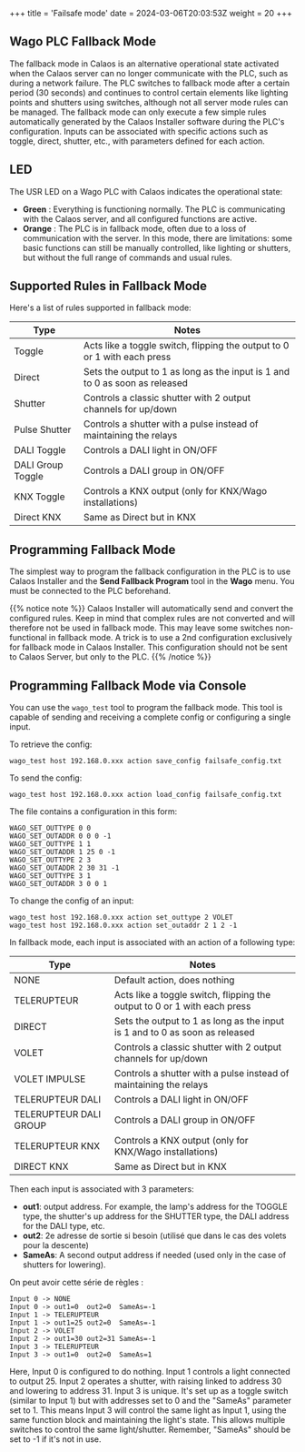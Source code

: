 +++
title = 'Failsafe mode'
date = 2024-03-06T20:03:53Z
weight = 20
+++

## Wago PLC Fallback Mode

The fallback mode in Calaos is an alternative operational state activated when the Calaos server can no longer communicate with the PLC, such as during a network failure. The PLC switches to fallback mode after a certain period (30 seconds) and continues to control certain elements like lighting points and shutters using switches, although not all server mode rules can be managed. The fallback mode can only execute a few simple rules automatically generated by the Calaos Installer software during the PLC's configuration. Inputs can be associated with specific actions such as toggle, direct, shutter, etc., with parameters defined for each action.

## LED

The USR LED on a Wago PLC with Calaos indicates the operational state:

- **Green** : Everything is functioning normally. The PLC is communicating with the Calaos server, and all configured functions are active.
- **Orange** : The PLC is in fallback mode, often due to a loss of communication with the server. In this mode, there are limitations: some basic functions can still be manually controlled, like lighting or shutters, but without the full range of commands and usual rules.

## Supported Rules in Fallback Mode

Here's a list of rules supported in fallback mode:

|Type|Notes|
|-|-|
|Toggle|Acts like a toggle switch, flipping the output to 0 or 1 with each press|
|Direct|Sets the output to 1 as long as the input is 1 and to 0 as soon as released|
|Shutter|Controls a classic shutter with 2 output channels for up/down|
|Pulse Shutter|Controls a shutter with a pulse instead of maintaining the relays|
|DALI Toggle|Controls a DALI light in ON/OFF|
|DALI Group Toggle|Controls a DALI group in ON/OFF|
|KNX Toggle|Controls a KNX output (only for KNX/Wago installations)|
|Direct KNX|Same as Direct but in KNX|

## Programming Fallback Mode

The simplest way to program the fallback configuration in the PLC is to use Calaos Installer and the **Send Fallback Program** tool in the **Wago** menu. You must be connected to the PLC beforehand.

{{% notice note %}}
Calaos Installer will automatically send and convert the configured rules. Keep in mind that complex rules are not converted and will therefore not be used in fallback mode. This may leave some switches non-functional in fallback mode. A trick is to use a 2nd configuration exclusively for fallback mode in Calaos Installer. This configuration should not be sent to Calaos Server, but only to the PLC.
{{% /notice %}}

## Programming Fallback Mode via Console

You can use the `wago_test` tool to program the fallback mode. This tool is capable of sending and receiving a complete config or configuring a single input.

To retrieve the config:

    wago_test host 192.168.0.xxx action save_config failsafe_config.txt

To send the config:

    wago_test host 192.168.0.xxx action load_config failsafe_config.txt

The file contains a configuration in this form:

    WAGO_SET_OUTTYPE 0 0
    WAGO_SET_OUTADDR 0 0 0 -1
    WAGO_SET_OUTTYPE 1 1
    WAGO_SET_OUTADDR 1 25 0 -1
    WAGO_SET_OUTTYPE 2 3
    WAGO_SET_OUTADDR 2 30 31 -1
    WAGO_SET_OUTTYPE 3 1
    WAGO_SET_OUTADDR 3 0 0 1

To change the config of an input:

    wago_test host 192.168.0.xxx action set_outtype 2 VOLET
    wago_test host 192.168.0.xxx action set_outaddr 2 1 2 -1

In fallback mode, each input is associated with an action of a following type:

|Type|Notes|
|-|-|
|NONE|Default action, does nothing|
|TELERUPTEUR|Acts like a toggle switch, flipping the output to 0 or 1 with each press|
|DIRECT|Sets the output to 1 as long as the input is 1 and to 0 as soon as released|
|VOLET|Controls a classic shutter with 2 output channels for up/down|
|VOLET IMPULSE|Controls a shutter with a pulse instead of maintaining the relays|
|TELERUPTEUR DALI|Controls a DALI light in ON/OFF|
|TELERUPTEUR DALI GROUP|Controls a DALI group in ON/OFF|
|TELERUPTEUR KNX|Controls a KNX output (only for KNX/Wago installations)|
|DIRECT KNX|Same as Direct but in KNX|

Then each input is associated with 3 parameters:

- **out1**: output address. For example, the lamp's address for the TOGGLE type, the shutter's up address for the SHUTTER type, the DALI address for the DALI type, etc.
- **out2**: 2e adresse de sortie si besoin (utilisé que dans le cas des volets pour la descente)
- **SameAs**: A second output address if needed (used only in the case of shutters for lowering).

 On peut avoir cette série de règles :

    Input 0 -> NONE
    Input 0 -> out1=0  out2=0  SameAs=-1
    Input 1 -> TELERUPTEUR
    Input 1 -> out1=25 out2=0  SameAs=-1
    Input 2 -> VOLET
    Input 2 -> out1=30 out2=31 SameAs=-1
    Input 3 -> TELERUPTEUR
    Input 3 -> out1=0  out2=0  SameAs=1

Here, Input 0 is configured to do nothing. Input 1 controls a light connected to output 25. Input 2 operates a shutter, with raising linked to address 30 and lowering to address 31. Input 3 is unique. It's set up as a toggle switch (similar to Input 1) but with addresses set to 0 and the "SameAs" parameter set to 1. This means Input 3 will control the same light as Input 1, using the same function block and maintaining the light's state. This allows multiple switches to control the same light/shutter. Remember, "SameAs" should be set to -1 if it's not in use.
